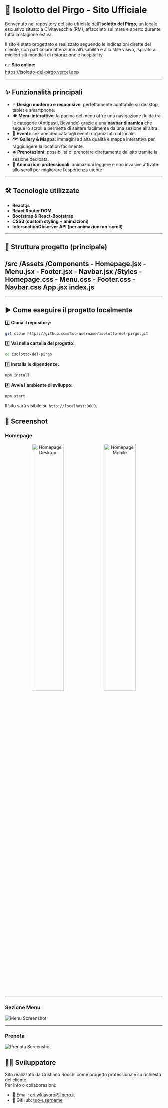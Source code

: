# 🌊 Isolotto del Pirgo - Sito Ufficiale

Benvenuto nel repository del sito ufficiale dell'**Isolotto del Pirgo**, un locale esclusivo situato a Civitavecchia (RM), affacciato sul mare e aperto durante tutta la stagione estiva.

Il sito è stato progettato e realizzato seguendo le indicazioni dirette del cliente, con particolare attenzione all’usabilità e allo stile visivo, ispirato ai migliori siti mondiali di ristorazione e hospitality.

👉 **Sito online:**  
https://isolotto-del-pirgo.vercel.app

---

## ✨ Funzionalità principali

- 🔥 **Design moderno e responsive**: perfettamente adattabile su desktop, tablet e smartphone.
- 🍽️ **Menu interattivo**: la pagina del menu offre una navigazione fluida tra le categorie (Antipasti, Bevande) grazie a una **navbar dinamica** che segue lo scroll e permette di saltare facilmente da una sezione all’altra.
- 📅 **Eventi**: sezione dedicata agli eventi organizzati dal locale.
- 🗺️ **Gallery & Mappa**: immagini ad alta qualità e mappa interattiva per raggiungere la location facilmente.
- 🛎️ **Prenotazioni**: possibilità di prenotare direttamente dal sito tramite la sezione dedicata.
- 🎯 **Animazioni professionali**: animazioni leggere e non invasive attivate allo scroll per migliorare l’esperienza utente.

---

## 🛠️ Tecnologie utilizzate

- **React.js**
- **React Router DOM**
- **Bootstrap & React-Bootstrap**
- **CSS3 (custom styling + animazioni)**
- **IntersectionObserver API (per animazioni on-scroll)**

---

## 📂 Struttura progetto (principale)

## /src /Assets /Components - Homepage.jsx - Menu.jsx - Footer.jsx - Navbar.jsx /Styles - Homepage.css - Menu.css - Footer.css - Navbar.css App.jsx index.js

---

## ▶️ Come eseguire il progetto localmente

1️⃣ **Clona il repository:**

```bash
git clone https://github.com/tuo-username/isolotto-del-pirgo.git
```

2️⃣ **Vai nella cartella del progetto:**

```bash
cd isolotto-del-pirgo
```

3️⃣ **Installa le dipendenze:**

```bash
npm install
```

4️⃣ **Avvia l'ambiente di sviluppo:**

```bash
npm start
```

Il sito sarà visibile su `http://localhost:3000`.

## 📸 Screenshot

### Homepage

<p align="center">
  <img src="./src/ScreenRDME/HomePc.png" alt="Homepage Desktop" width="45%"/>
  <img src="./src/ScreenRDME/homeResp.png" alt="Homepage Mobile" width="45%"/>
</p>

---

### Sezione Menu

![Menu Screenshot](./src/ScreenRDME/menuResp.png)

---

### Prenota

![Prenota Screenshot](./src/ScreenRDME/PrenotaPc.png)

## 👨‍💻 Sviluppatore

Sito realizzato da Cristiano Rocchi come progetto professionale su richiesta del cliente.  
Per info o collaborazioni:

- 📧 Email: cri.wklavoro@libero.it
- 💼 GitHub: [tuo-username](https://github.com/Cristiano-Rocchi)
